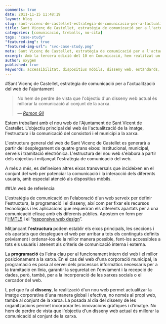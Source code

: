 ```yaml
---
comments: true
date: 2011-11-15 11:48:19
layout: blog
slug: sant-vicenc-de-castellet-estrategia-de-comunicacio-per-a-lactualitzacio-del-web-de-l-ajuntament
title: Sant Vicenç de Castellet, estratègia de comunicació per a l'actualització del web de l'ajuntament
categories: [comunicació, treballs, no-cita]
tags: "case-study"
"featured-img": true
"featured-img-url": "svc-case-study.png"
meta: Sant Vicenç de Castellet, estratègia de comunicació per a l'actualització del web de l'ajuntament
excerpt: Amb la tercera edició del 10 en Comunicació, hem realitzat un web específic amb la informació completa i dinàmica d'aquest cicle de conferències, dedicat a la comunicació i la cultura, organitzat per la Fundació Escacc.
author: oxygen
published: true
keywords: accessibilitat, dispositius mòbils, disseny web, estàndards, posicionament, programació, responsiu, SEO
---
```


#Sant Vicenç de Castellet, estratègia de comunicació per a l'actualització del web de l'ajuntament

<blockquote>
	<p>No hem de perdre de vista que l'objectiu d'un disseny web actual és millorar la comunicació al conjunt de la xarxa.</p>
	<footer>
		&mdash; <cite><a href="{{ page.url }}" title="{{ page.title }}">Ramon Gil</a></cite>
	</footer>
</blockquote>

Estem treballant amb el nou web de l'Ajuntament de Sant Vicent de Castellet. L'objectiu principal del web és l'actualització de la imatge, l'estructura i la comunicació del consistori i el municipi a la xarxa.

L'estructura general del web de Sant Vicenç de Castellet es generarà a partir del desplegament de quatre grans eixos: institucional, municipal, serveis i tramitació electrònica. L'estructura del nou web s'elabora a partir dels objectius i mitjançat l'estratègia de comunicació del web.

A més a més, es defineixen altres eixos transversals que incideixen en el conjunt del web per potenciar la comunicació i la interacció dels diferents usuaris, amb especial atenció als dispositius mòbils.

##Un web de referència

L'estratègia de comunicació en l'elaboració d'un web serveix per definir l'estructura, la programació i el disseny, així com per fixar els recursos tecnològics i les aplicacions que requeriran els diferents apartats per a una comunicació eficaç amb els diferents públics. Apostem en ferm per l'[HMTL5](http://en.wikipedia.org/wiki/HTML5 'HTML5 - Wikipedia, the free encyclopedia') i el “[responsive web design](http://www.abookapart.com/products/responsive-web-design 'ABook Apart, Responsive Web Design')”.

Mitjançant l'**estructura** podem establir els eixos principals, les seccions i els apartats que despleguen el web per arribar a tots els continguts definits prèviament i ordenar-los de la millor manera possible, fent-los accessibles a tots els usuaris i atenent als criteris de comunicació interna i externa.

La **programació** és l'eina clau per al funcionament intern del web i el millor posicionament a la xarxa. En el cas del web d'una corporació municipal, la programació es posa al servei dels processos informàtics necessaris per a la tramitació en línia, garantir la seguretat en l'enviament i la recepció de dades, però, també, per a la incorporació de les xarxes socials o el cercador del web.

I, pel que fa al **disseny**, la realització d'un nou web permet actualitzar la imatge corporativa d'una manera global i efectiva, no només al propi web, també al conjunt de la xarxa. La posada al dia del disseny de les organitzacions permet incorporar les innovacions gràfiques i d'imatge. No hem de perdre de vista que l'objectiu d'un disseny web actual és millorar la comunicació al conjunt de la xarxa.